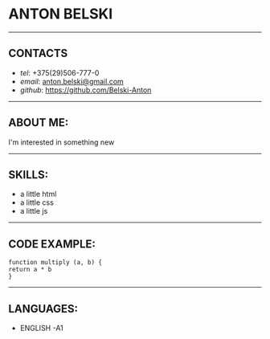 # ANTON BELSKI
___

## CONTACTS
* _tel_: +375(29)506-777-0
* _email_: anton.belski@gmail.com
* _github_: https://github.com/Belski-Anton
___

## ABOUT ME:
I'm interested in something new
___
## SKILLS:
* a little html
* a little css
* a little js
___

## CODE EXAMPLE:
```
function multiply (a, b) {
return a * b
}

```
___

## LANGUAGES:
* ENGLISH -A1

